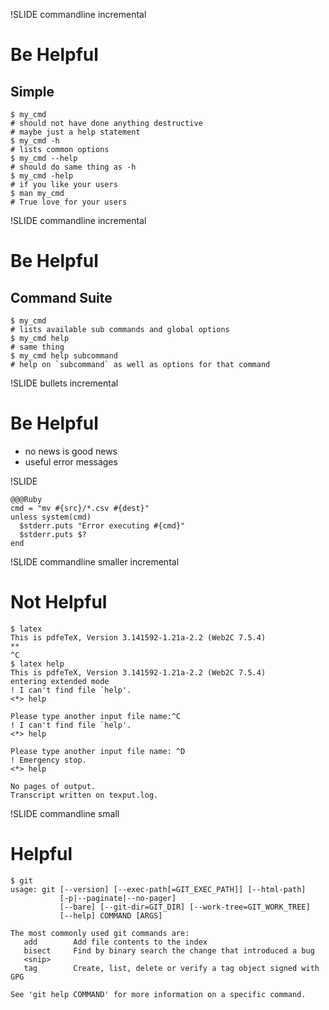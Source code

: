 !SLIDE commandline incremental
# Be Helpful #
## Simple ##

    $ my_cmd
    # should not have done anything destructive
    # maybe just a help statement
    $ my_cmd -h
    # lists common options
    $ my_cmd --help
    # should do same thing as -h
    $ my_cmd -help
    # if you like your users
    $ man my_cmd
    # True love for your users

!SLIDE commandline incremental
# Be Helpful #
## Command Suite ##

    $ my_cmd
    # lists available sub commands and global options
    $ my_cmd help
    # same thing
    $ my_cmd help subcommand
    # help on `subcommand` as well as options for that command

!SLIDE bullets incremental
# Be Helpful #
* no news is good news
* useful error messages

!SLIDE 

    @@@Ruby
    cmd = "mv #{src}/*.csv #{dest}"
    unless system(cmd)
      $stderr.puts "Error executing #{cmd}"
      $stderr.puts $?
    end

!SLIDE commandline smaller incremental
# Not Helpful

    $ latex
    This is pdfeTeX, Version 3.141592-1.21a-2.2 (Web2C 7.5.4)
    **
    ^C
    $ latex help
    This is pdfeTeX, Version 3.141592-1.21a-2.2 (Web2C 7.5.4)
    entering extended mode
    ! I can't find file `help'.
    <*> help
            
    Please type another input file name:^C
    ! I can't find file `help'.
    <*> help
            
    Please type another input file name: ^D
    ! Emergency stop.
    <*> help
            
    No pages of output.
    Transcript written on texput.log.

!SLIDE commandline small
# Helpful

    $ git
    usage: git [--version] [--exec-path[=GIT_EXEC_PATH]] [--html-path]
               [-p|--paginate|--no-pager]
               [--bare] [--git-dir=GIT_DIR] [--work-tree=GIT_WORK_TREE]
               [--help] COMMAND [ARGS]

    The most commonly used git commands are:
       add        Add file contents to the index
       bisect     Find by binary search the change that introduced a bug
       <snip>
       tag        Create, list, delete or verify a tag object signed with GPG

    See 'git help COMMAND' for more information on a specific command.
    
